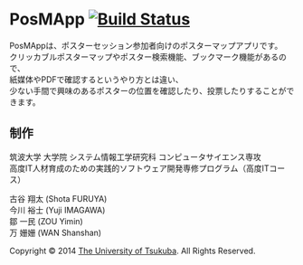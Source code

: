 PosMApp  [![Build Status](https://travis-ci.org/Tsukuba-SAY/PosMApp.svg?branch=develop)](https://travis-ci.org/Tsukuba-SAY/PosMApp/)
=======

PosMAppは、ポスターセッション参加者向けのポスターマップアプリです。  
クリッカブルポスターマップやポスター検索機能、ブックマーク機能があるので、  
紙媒体やPDFで確認するというやり方とは違い、  
少ない手間で興味のあるポスターの位置を確認したり、投票したりすることができます。  

## 制作

筑波大学 大学院 システム情報工学研究科 コンピュータサイエンス専攻  
高度IT人材育成のための実践的ソフトウェア開発専修プログラム（高度ITコース）  

古谷 翔太 (Shota FURUYA)  
今川 裕士 (Yuji IMAGAWA)  
鄒 一民 (ZOU Yimin)  
万 姗姗 (WAN Shanshan)  

Copyright &copy; 2014 [The University of Tsukuba](http://www.tsukuba.ac.jp/). All Rights Reserved.
